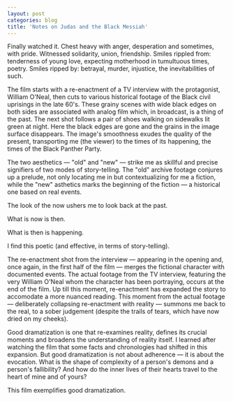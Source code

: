 ```yaml
---
layout: post
categories: blog
title: 'Notes on Judas and the Black Messiah'
---
```


Finally watched it. Chest heavy with anger, desperation and sometimes, with pride. Witnessed solidarity, union, friendship. Smiles rippled from: tenderness of young love, expecting motherhood in tumultuous times, poetry. Smiles ripped by: betrayal, murder, injustice, the inevitabilities of such.

The film starts with a re-enactment of a TV interview with the protagonist, William O'Neal, then cuts to various historical footage of the Black civil uprisings in the late 60's. These grainy scenes with wide black edges on both sides are associated with analog film which, in broadcast, is a thing of the past. The next shot follows a pair of shoes walking on sidewalks lit green at night. Here the black edges are gone and the grains in the image surface disappears. The image's smoothness exudes the quality of the present, transporting me (the viewer) to the times of its happening, the times of the Black Panther Party.

The two aesthetics — "old" and "new" — strike me as skillful and precise signifiers of two modes of story-telling. The "old" archive footage conjures up a prelude, not only locating me in but contextualizing for me a fiction, while the "new" asthetics marks the beginning of the fiction — a historical one based on real events. 

The look of the now ushers me to look back at the past.

What is now is then.

What is then is happening.

I find this poetic (and effective, in terms of story-telling).

The re-enactment shot from the interview — appearing in the opening and, once again, in the first half of the film — merges the fictional character with documented events. The actual footage from the TV interview, featuring the very William O'Neal whom the character has been portraying, occurs at the end of the film. Up till this moment, re-enactment has expanded the story to accomodate a more nuanced reading. This moment from the actual footage — deliberately collapsing re-enactment with reality — summons me back to the real, to a sober judgement (despite the trails of tears, which have now dried on my cheeks).

Good dramatization is one that re-examines reality, defines its crucial moments and broadens the understanding of reality itself. I learned after watching the film that some facts and chronologies had shifted in this expansion. But good dramatization is not about adherence — it is about the evocation. What is the shape of complexity of a person's demons and a person's fallibility? And how do the inner lives of their hearts travel to the heart of mine and of yours?

This film exemplifies good dramatization.